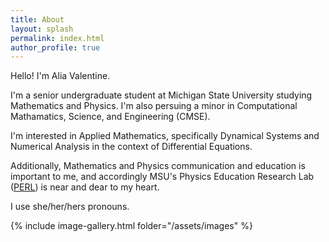 ```yaml
---
title: About
layout: splash
permalink: index.html
author_profile: true
---
```



Hello! I'm Alia Valentine.

I'm a senior undergraduate student at Michigan State University studying Mathematics and Physics. I'm also persuing a minor in Computational Mathamatics, Science, and Engineering (CMSE). 

I'm interested in Applied Mathematics, specifically Dynamical Systems and Numerical Analysis in the context of Differential Equations. 

Additionally, Mathematics and Physics communication and education is important to me, and accordingly MSU's Physics Education Research Lab ([PERL](https://perl.natsci.msu.edu/)) is near and dear to my heart.

 I use she/her/hers pronouns.

{% include image-gallery.html folder="/assets/images" %}